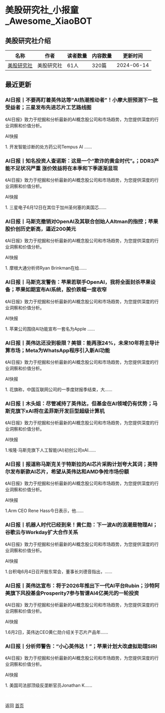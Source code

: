 # 美股研究社_小报童_Awesome_XiaoBOT

## 美股研究社介绍
>   
  


|名称|作者|读者数量|内容数量|更新时间|
|---|---|---|---|---|
|[美股研究社](https://xiaobot.net/p/meigushe?refer=0b133df9-27dc-423b-8101-639049001c13)|美股研究社|61人|320篇|2024-06-14|

## 最近更新
### AI日报丨不要再盯着英伟达等“AI热潮推动者”！小摩大胆预测下一批受益者；三星发布先进芯片工艺路线图

《AI日报》致力于挖掘和分析最新的AI概念股公司和市场趋势，为您提供深度的行业洞察和价值分析。

AI快报

1\. 开发智能诊断的处方药公司Tempus AI ......

### AI日报丨知名投资人查诺斯：这是一个“欺诈的黄金时代”。；DDR3产能不足状况严重 涨价效益将在本季和下季逐渐显现

《AI日报》致力于挖掘和分析最新的AI概念股公司和市场趋势，为您提供深度的行业洞察和价值分析。

AI快报

1\. 三星电子6月12日在其位于加州圣何塞的美国芯......

### AI日报丨马斯克撤销对OpenAI及其联合创始人Altman的指控；苹果股价创历史新高，逼近200美元

《AI日报》致力于挖掘和分析最新的AI概念股公司和市场趋势，为您提供深度的行业洞察和价值分析。

AI快报

1\. 摩根大通分析师Ryan Brinkman在给......

### AI日报丨马斯克发警告：苹果若联手OpenAI，我将全面封杀苹果设备；苹果如期宣布AI系统，股价跌幅一度收窄

《AI日报》致力于挖掘和分析最新的AI概念股公司和市场趋势，为您提供深度的行业洞察和价值分析。

AI快报

1\. 苹果公司围绕AI功能宣布一套名为Apple ......

### AI日报丨英伟达还没到极限？美银：能再涨24%，未来10年将主导计算市场；Meta为WhatsApp程序引入新AI功能

《AI日报》致力于挖掘和分析最新的AI概念股公司和市场趋势，为您提供深度的行业洞察和价值分析。

AI快报

1\. 花旗称，中国互联网公司的一季度财报季结束，大......

### AI日报丨木头姐：尽管减持了英伟达，但基金在AI领域仍有优势；马斯克旗下xAI将在孟菲斯开发巨型超级计算机

《AI日报》致力于挖掘和分析最新的AI概念股公司和市场趋势，为您提供深度的行业洞察和价值分析。

AI快报

1.埃隆·马斯克旗下人工智能(AI)初创公司xAI......

### AI日报丨报道称马斯克关于特斯拉的AI芯片采购计划夸大其词；英特尔发布新款AI芯片，希望从英伟达和AMD争抢市场份额

《AI日报》致力于挖掘和分析最新的AI概念股公司和市场趋势，为您提供深度的行业洞察和价值分析。

AI快报

1.Arm CEO Rene Hass今日表示，他......

### AI日报丨机器人时代已经到来！黄仁勋：下一波AI的浪潮是物理AI；谷歌云与Workday扩大合作关系

《AI日报》致力于挖掘和分析最新的AI概念股公司和市场趋势，为您提供深度的行业洞察和价值分析。

AI快报

1.台积电6月4日召开股东常会，董事长刘德音指出，......

### AI日报丨英伟达宣布：将于2026年推出下一代AI平台Rubin；沙特阿美旗下风投基金Prosperity7参与智谱AI4亿美元的一轮投资

《AI日报》致力于挖掘和分析最新的AI概念股公司和市场趋势，为您提供深度的行业洞察和价值分析。

AI快报

1.6月2日，英伟达CEO黄仁勋介绍关于芯片产品年......

### AI日报丨分析师警告：“小心英伟达！”；苹果计划大改虚拟助理SIRI

《AI日报》致力于挖掘和分析最新的AI概念股公司和市场趋势，为您提供深度的行业洞察和价值分析。

AI快报

1\. 美国司法部顶级反垄断官员Jonathan K......


<a href="https://github.com/Reno9527/awesome-xiaobot" style="color: white; text-decoration: none;">awesome-xiaobot</a>

返回 [首页](../README.md)
